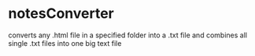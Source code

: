 # notesConverter
converts any .html file in a specified folder into a .txt file and combines all single .txt files into one big text file
